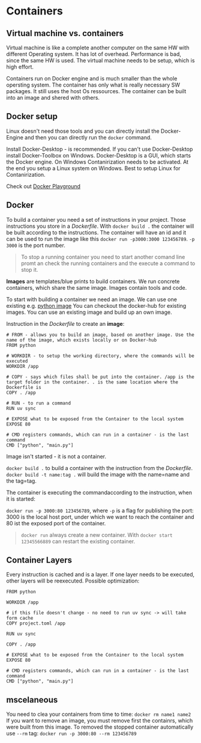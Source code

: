 # Containers

## Virtual machine vs. containers

Virtual machine is like a complete another computer on the same HW with different Operating system. It has lot of overhead. Performance is bad, since the same HW is used. The virtual machine needs to be setup, which is high effort.

Containers run on Docker engine and is much smaller than the whole opersting system. The container has only what is really necessary SW packages. It still uses the host Os ressources. The container can be built into an image and shered with others.

## Docker setup

Linux doesn't need those tools and you can directly install the Docker-Engine and then you can directly run the `docker` command. 

Install Docker-Desktop - is recommended. If you can't use Docker-Desktop install Docker-Toolbox on Windows. Docker-Desktop is a GUI, which starts the Docker engine. On Windows Contanirization needs to be activated. At the end you setup a Linux system on Windows. Best to setup Linux for Contanirization.

Check out [Docker Playground](https://labs.play-with-docker.com/)

## Docker 

To build a container you need a set of instructions in your project. Those instructions you store in a _Dockerfile_. 
With `docker build .` the container will be built according to the instructions. The container will have an id and it can be used to run the image like this `docker run -p3000:3000 123456789`. `-p 3000` is the port number.

> To stop a running container you need to start another comand line promt an check the running containers and the execute a command to stop it.

**Images** are templates/blue prints to build containers. We run concrete containers, which share the same image. Images contain tools and code. 

To start with building a container we need an image. We can use one existing e.g. [python image](https://hub.docker.com/_/python/)
You can checkout the docker-hub for existing images. You can use an existing image and build up an own image. 

Instruction in the _Dockerfile_ to create an **image**:

```docker
# FROM - allows you to build an image, based on another image. Use the name of the image, which exists locally or on Docker-hub
FROM python

# WORKDIR - to setup the working directory, where the commands will be executed
WORKDIR /app

# COPY - says which files shall be put into the container. /app is the target folder in the container. . is the same location where the Dockerfile is
COPY . /app

# RUN - to run a command
RUN uv sync

# EXPOSE what to be exposed from the Container to the local system
EXPOSE 80

# CMD registers commands, which can run in a container - is the last command
CMD ["python", "main.py"]
```
Image isn't started - it is not a container.

`docker build .` to build a container with the instruction from the _Dockerfile_. 
`docker build -t name:tag .` will build the image with the name=name and the tag=tag.

The container is executing the commandaccording to the instruction, when it is started:

`docker run -p 3000:80 123456789`, where `-p` is a flag for publishing the port: 3000 is the local host port, under which we want to reach the container and 80 ist the exposed port of the container.
> `docker run` always create a new container. With `docker start 12345566889` can restart the existing container.
## Container Layers

Every instruction is cached and is a layer. If one layer needs to be executed, other layers will be reexecuted. Possible optimization:

```docker
FROM python

WORKDIR /app

# if this file doesn't change - no need to run uv sync -> will take form cache
COPY project.toml /app

RUN uv sync

COPY . /app

# EXPOSE what to be exposed from the Container to the local system
EXPOSE 80

# CMD registers commands, which can run in a container - is the last command
CMD ["python", "main.py"]
``` 

## mscelaneous

You need to clea your containers from time to time: `docker rm name1 name2`
If you want to remove an image, you must remove first the containrs, which were built from this image.
To removed the stopped container automatically use `--rm` tag: `docker run -p 3000:80 --rm 123456789` 